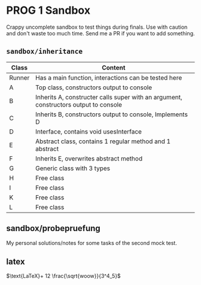 # PROG 1 Sandbox

Crappy uncomplete sandbox to test things during finals. Use with caution and don't waste too much time. Send me a PR if you want to add something.

## ```sandbox/inheritance```

| Class  | Content                                                                              |
| ------ | ------------------------------------------------------------------------------------ |
| Runner | Has a main function, interactions can be tested here                                 |
| A      | Top class, constructors output to console                                            |
| B      | Inherits A, constructer calls super with an argument, constructors output to console |
| C      | Inherits B, constructors output to console, Implements D                             |
| D      | Interface, contains void usesInterface                                               |
| E      | Abstract class, contains 1 regular method and 1 abstract                             |
| F      | Inherits E, overwrites abstract method                                               |
| G      | Generic class with 3 types                                                           |
| H      | Free class                                                                           |
| I      | Free class                                                                           |
| K      | Free class                                                                           |
| L      | Free class                                                                           |

## sandbox/probepruefung

My personal solutions/notes for some tasks of the second mock test.

## latex

$\text{LaTeX}+ 12 \frac{\sqrt{woow}}{3^4_5}$